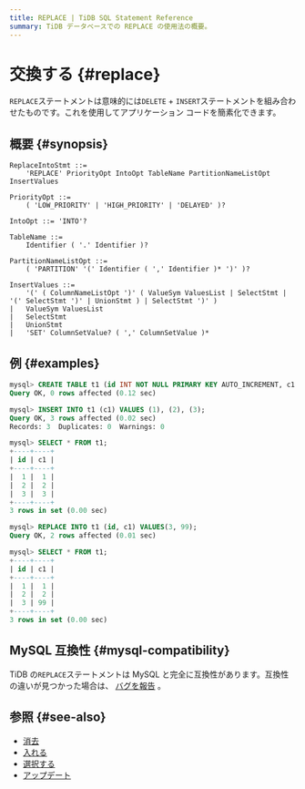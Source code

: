 ```yaml
---
title: REPLACE | TiDB SQL Statement Reference
summary: TiDB データベースでの REPLACE の使用法の概要。
---
```


# 交換する {#replace}

`REPLACE`ステートメントは意味的には`DELETE` + `INSERT`ステートメントを組み合わせたものです。これを使用してアプリケーション コードを簡素化できます。

## 概要 {#synopsis}

```ebnf+diagram
ReplaceIntoStmt ::=
    'REPLACE' PriorityOpt IntoOpt TableName PartitionNameListOpt InsertValues

PriorityOpt ::=
    ( 'LOW_PRIORITY' | 'HIGH_PRIORITY' | 'DELAYED' )?

IntoOpt ::= 'INTO'?

TableName ::=
    Identifier ( '.' Identifier )?

PartitionNameListOpt ::=
    ( 'PARTITION' '(' Identifier ( ',' Identifier )* ')' )?

InsertValues ::=
    '(' ( ColumnNameListOpt ')' ( ValueSym ValuesList | SelectStmt | '(' SelectStmt ')' | UnionStmt ) | SelectStmt ')' )
|   ValueSym ValuesList
|   SelectStmt
|   UnionStmt
|   'SET' ColumnSetValue? ( ',' ColumnSetValue )*
```

## 例 {#examples}

```sql
mysql> CREATE TABLE t1 (id INT NOT NULL PRIMARY KEY AUTO_INCREMENT, c1 INT NOT NULL);
Query OK, 0 rows affected (0.12 sec)

mysql> INSERT INTO t1 (c1) VALUES (1), (2), (3);
Query OK, 3 rows affected (0.02 sec)
Records: 3  Duplicates: 0  Warnings: 0

mysql> SELECT * FROM t1;
+----+----+
| id | c1 |
+----+----+
|  1 |  1 |
|  2 |  2 |
|  3 |  3 |
+----+----+
3 rows in set (0.00 sec)

mysql> REPLACE INTO t1 (id, c1) VALUES(3, 99);
Query OK, 2 rows affected (0.01 sec)

mysql> SELECT * FROM t1;
+----+----+
| id | c1 |
+----+----+
|  1 |  1 |
|  2 |  2 |
|  3 | 99 |
+----+----+
3 rows in set (0.00 sec)
```

## MySQL 互換性 {#mysql-compatibility}

TiDB の`REPLACE`ステートメントは MySQL と完全に互換性があります。互換性の違いが見つかった場合は、 [バグを報告](https://docs.pingcap.com/tidb/stable/support) 。

## 参照 {#see-also}

-   [消去](/sql-statements/sql-statement-delete.md)
-   [入れる](/sql-statements/sql-statement-insert.md)
-   [選択する](/sql-statements/sql-statement-select.md)
-   [アップデート](/sql-statements/sql-statement-update.md)
